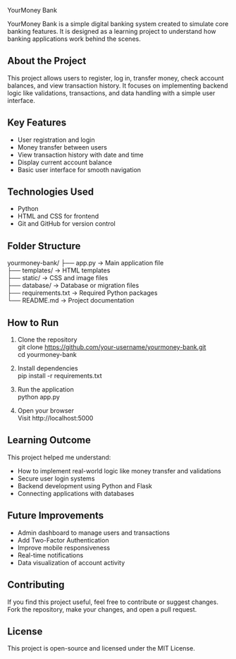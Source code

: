 YourMoney Bank

YourMoney Bank is a simple digital banking system created to simulate core banking features. It is designed as a learning project to understand how banking applications work behind the scenes.

About the Project
-----------------
This project allows users to register, log in, transfer money, check account balances, and view transaction history. It focuses on implementing backend logic like validations, transactions, and data handling with a simple user interface.

Key Features
------------
- User registration and login
- Money transfer between users
- View transaction history with date and time
- Display current account balance
- Basic user interface for smooth navigation

Technologies Used
-----------------
- Python
- HTML and CSS for frontend
- Git and GitHub for version control

Folder Structure
----------------
yourmoney-bank/
├── app.py               -> Main application file  
├── templates/           -> HTML templates  
├── static/              -> CSS and image files  
├── database/            -> Database or migration files  
├── requirements.txt     -> Required Python packages  
└── README.md            -> Project documentation  

How to Run
----------
1. Clone the repository  
   git clone https://github.com/your-username/yourmoney-bank.git  
   cd yourmoney-bank

2. Install dependencies  
   pip install -r requirements.txt

3. Run the application  
   python app.py

4. Open your browser  
   Visit http://localhost:5000

Learning Outcome
----------------
This project helped me understand:
- How to implement real-world logic like money transfer and validations
- Secure user login systems
- Backend development using Python and Flask
- Connecting applications with databases

Future Improvements
-------------------
- Admin dashboard to manage users and transactions
- Add Two-Factor Authentication
- Improve mobile responsiveness
- Real-time notifications
- Data visualization of account activity

Contributing
------------
If you find this project useful, feel free to contribute or suggest changes. Fork the repository, make your changes, and open a pull request.

License
-------
This project is open-source and licensed under the MIT License.
